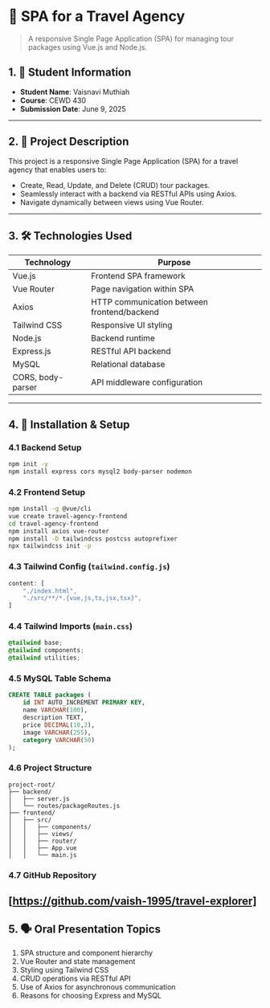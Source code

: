 # 🧳 SPA for a Travel Agency

> A responsive Single Page Application (SPA) for managing tour packages using Vue.js and Node.js.

## 1. 📌 Student Information
- **Student Name**: Vaisnavi Muthiah  
- **Course**: CEWD 430  
- **Submission Date**: June 9, 2025  

---

## 2. 📖 Project Description

This project is a responsive Single Page Application (SPA) for a travel agency that enables users to:

- Create, Read, Update, and Delete (CRUD) tour packages.
- Seamlessly interact with a backend via RESTful APIs using Axios.
- Navigate dynamically between views using Vue Router.

---

## 3. 🛠️ Technologies Used

| Technology    | Purpose                                  |
|---------------|-------------------------------------------|
| Vue.js        | Frontend SPA framework                    |
| Vue Router    | Page navigation within SPA                |
| Axios         | HTTP communication between frontend/backend |
| Tailwind CSS  | Responsive UI styling                     |
| Node.js       | Backend runtime                           |
| Express.js    | RESTful API backend                       |
| MySQL         | Relational database                       |
| CORS, body-parser | API middleware configuration         |

---

## 4. 🚀 Installation & Setup

### 4.1 Backend Setup

```bash
npm init -y
npm install express cors mysql2 body-parser nodemon
```

### 4.2 Frontend Setup

```bash
npm install -g @vue/cli
vue create travel-agency-frontend
cd travel-agency-frontend
npm install axios vue-router
npm install -D tailwindcss postcss autoprefixer
npx tailwindcss init -p
```

### 4.3 Tailwind Config (`tailwind.config.js`)

```js
content: [
    "./index.html",
    "./src/**/*.{vue,js,ts,jsx,tsx}",
]
```

### 4.4 Tailwind Imports (`main.css`)

```css
@tailwind base;
@tailwind components;
@tailwind utilities;
```

### 4.5 MySQL Table Schema

```sql
CREATE TABLE packages (
    id INT AUTO_INCREMENT PRIMARY KEY,
    name VARCHAR(100),
    description TEXT,
    price DECIMAL(10,2),
    image VARCHAR(255),
    category VARCHAR(50)
);
```

### 4.6 Project Structure

```
project-root/
├── backend/
│   ├── server.js
│   └── routes/packageRoutes.js
├── frontend/
│   ├── src/
│   │   ├── components/
│   │   ├── views/
│   │   ├── router/
│   │   ├── App.vue
│   │   └── main.js
```

### 4.7 GitHub Repository

[https://github.com/vaish-1995/travel-explorer]
---

## 5. 🗣️ Oral Presentation Topics

1. SPA structure and component hierarchy
2. Vue Router and state management
3. Styling using Tailwind CSS
4. CRUD operations via RESTful API
5. Use of Axios for asynchronous communication
6. Reasons for choosing Express and MySQL
